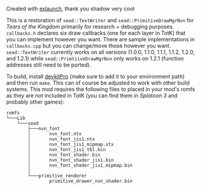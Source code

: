 Created with [exlaunch](https://github.com/shadowninja108/exlaunch), thank you shadow very cool

This is a restoration of `sead::TextWriter` and `sead::PrimitiveDrawMgrNvn` for *Tears of the Kingdom* primarily for research + debugging purposes. `callbacks.h` declares six draw callbacks (one for each layer in TotK) that you can implement however you want. There are sample implementations in `callbacks.cpp` but you can change/move those however you want. `sead::TextWriter` currently works on all versions (1.0.0, 1.1.0, 1.1.1, 1.1.2, 1.2.0, and 1.2.1) while `sead::PrimtiiveDrawMgrNvn` only works on 1.2.1 (function addresses still need to be ported).

To build, install [devkitPro](https://devkitpro.org/wiki/Getting_Started) (make sure to add it to your environment path) and then run `make`. This can of course be adjusted to work with other build systems. This mod requires the following files to placed in your mod's romfs as they are not included in TotK (you can find them in *Splatoon 3* and probably other games):
```
romfs
└───Lib
    └───sead
        ├───nvn_font
        │       nvn_font.ntx
        │       nvn_font_jis1.ntx
        │       nvn_font_jis1_mipmap.xtx
        │       nvn_font_jis1_tbl.bin
        │       nvn_font_shader.bin
        │       nvn_font_shader_jis1.bin
        │       nvn_font_shader_jis1_mipmap.bin
        │
        └───primitive_renderer
                primitive_drawer_nvn_shader.bin
```
